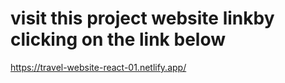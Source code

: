 # visit this project website linkby clicking on the link below

https://travel-website-react-01.netlify.app/

